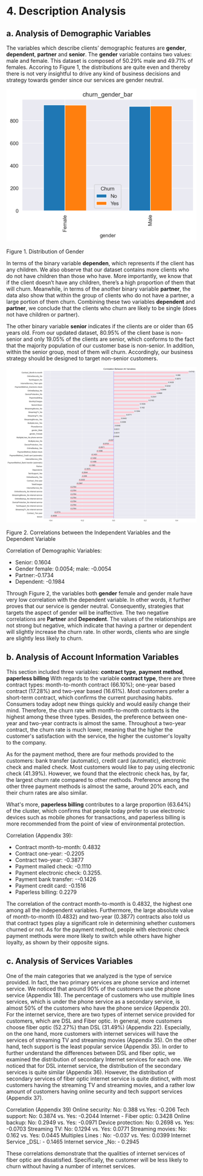 # 4. Description Analysis
## a. Analysis of Demographic Variables 
The variables which describe clients’ demographic features are **gender**, **dependent**, **partner** and **senior**. The **gender** variable contains two values: male and female. This dataset is composed of 50.29%  male and 49.71% of females. Accoring to Figure 1, the distributions are quite even and thereby there is not very insightful to drive any kind of business decisions and strategy towards gender since our services are gender neutral. 

![alt text](https://github.com/tzyiyuet/telecom_customer_churn/blob/master/churn_gender_bar.png)

Figure 1. Distribution of Gender

In terms of the binary variable **dependen**, which represents if the client has any children. We also observe that our dataset contains more clients who do not have children than those who have. More importantly, we know that if the client doesn’t have any children, there’s a high proportion of them that will churn. Meanwhile, in terms of the another binary variable **partner**, the data also show that within the group of clients who do not have a partner, a large portion of them churn. Combining these two variables **dependent** and **partner**, we conclude that the clients who churn are likely to be single (does not have children or partner). 

The other binary variable **senior** indicates if the clients are or older than 65 years old. From our updated dataset, 80.95% of the client base is non-senior and only 19.05% of the clients are senior, which conforms to the fact that the majority population of our customer base is non-senior. In addition, within the senior group, most of them will churn. Accordingly, our business strategy should be designed to target non-senior customers. 

![alt text](https://github.com/tzyiyuet/telecom_customer_churn/blob/master/correlation.png)

Figure 2. Correlations between the Independent Variables and the Dependent Variable

Correlation of Demographic Variables:
* Senior: 0.1604
* Gender female: 0.0054; male: -0.0054
* Partner:-0.1734
* Dependent: -0.1984

Through Figure 2, the variables both **gender** female and gender male have very low correlation with the dependent variable. In other words, it further proves that our service is gender neutral. Consequently, strategies that targets the aspect of gender will be inaffective. The two negative correlations are **Partner** and **Dependent**. The values of the relationships are not strong but negative, which indicate that having a partner or dependent will slightly increase the churn rate. In other words, clients who are single are slightly less likely to churn.

## b. Analysis of Account Information Variables
This section included three variables: **contract type**, **payment method**, **paperless billing** With regards to the variable **contract type**, there are three contract types: month-to-month contract (66.10%); one-year based contract (17.28%) and two-year based (16.61%). Most customers prefer a short-term contract, which confirms the current purchasing habits. Consumers today adopt new things quickly and would easily change their mind. Therefore, the churn rate with month-to-month contracts is the highest among these three types. Besides, the preference between one-year and two-year contracts is almost the same. Throughout a two-year contract, the churn rate is much lower, meaning that the higher the customer's satisfaction with the service, the higher the customer's loyalty to the company.

As for the payment method, there are four methods provided to the customers: bank transfer (automatic), credit card (automatic), electronic check and mailed check. Most customers would like to pay using electronic check (41.39%). However, we found that the electronic check has, by far, the largest churn rate compared to other methods. Preference among the other three payment methods is almost the same, around 20% each, and their churn rates are also similar. 

What's more, **paperless billing** contributes to a large proportion (63.64%) of the cluster, which confirms that people today prefer to use electronic devices such as mobile phones for transactions, and paperless billing is more recommended from the point of view of environmental protection. 

Correlation (Appendix  39):
* Contract month-to-month: 0.4832
* Contract one-year: -0.2205
* Contract two-year: -0.3877
* Payment mailed check: -0.1110
* Payment electronic check: 0.3255.
* Payment bank transfer: --0.1426
* Payment credit card: -0.1516
* Paperless billing: 0.2279

The correlation of the contract month-to-month is 0.4832, the highest one among all the independent variables. Furthermore, the large absolute value of month-to-month (0.4832) and two-year (0.3877) contracts also told us that contract types play a significant role in determining whether customers churned or not. As for the payment method, people with electronic check payment methods were more likely to switch while others have higher loyalty, as shown by their opposite signs.

## c. Analysis of Services Variables
One of the main categories that we analyzed is the type of service provided. In fact, the two primary services are phone service and internet service. We noticed that around 90% of the customers use the phone service (Appendix 18).  The percentage of customers who use multiple lines services, which is under the phone service as a secondary service, is almost 50% of the customers who have the phone service (Appendix 20). For the internet service, there are two types of internet service provided for customers, which are DSL and Fiber optic. In general, more customers choose fiber optic (52.27%) than DSL (31.49%) (Appendix 22). Especially, on the one hand, more customers with internet services will have the services of streaming TV and streaming movies (Appendix 35). On the other hand, tech support is the least popular service (Appendix 35). In order to further understand the differences between DSL and fiber optic, we examined the distribution of secondary Internet services for each one. We noticed that for DSL internet service, the distribution of the secondary services is quite similar (Appendix 36). However, the distribution of secondary services of fiber optic internet service is quite distinct, with most customers having the streaming TV and streaming movies, and a rather low amount of customers having online security and tech support services (Appendix 37). 

Correlation (Appendix 39)
Online security: No: 0.388 vs.Yes: -0.206
Tech support: No: 0.3874 vs. Yes: -0.2044
Internet - Fiber optic: 0.3428
Online backup: No: 0.2949 vs. Yes: -0.0971
Device protection: No: 0.2698 vs. Yes: -0.0703
Streaming TV: No: 0.1294 vs. Yes: 0.0771
Streaming movies: No: 0.162 vs. Yes: 0.0445
Multiples Lines : No: -0.037 vs. Yes: 0.0399
Internet Service _DSL: - 0.1465
Internet service _No: - 0.2945

These correlations demonstrate that the qualities of internet services of fiber optic are dissatisfied. Specifically, the customer will be less likely to churn without having a number of internet services.
